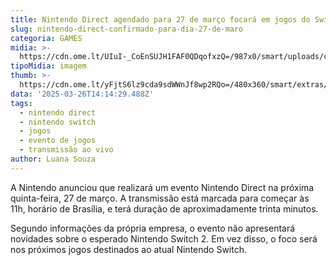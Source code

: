 ```yaml
---
title: Nintendo Direct agendado para 27 de março focará em jogos do Switch atual
slug: nintendo-direct-confirmado-para-dia-27-de-maro
categoria: GAMES
midia: >-
  https://cdn.ome.lt/UIuI-_CoEnSUJH1FAF0QDqofxzQ=/987x0/smart/uploads/conteudo/fotos/imagem_2025-03-26_110602365.png
tipoMidia: imagem
thumb: >-
  https://cdn.ome.lt/yFjtS6lz9cda9sdWWnJf8wp2RQo=/480x360/smart/extras/conteudos/imagem_2025-03-26_110535983.png
data: '2025-03-26T14:14:29.488Z'
tags:
  - nintendo direct
  - nintendo switch
  - jogos
  - evento de jogos
  - transmissão ao vivo
author: Luana Souza
---
```


A Nintendo anunciou que realizará um evento Nintendo Direct na próxima quinta-feira, 27 de março. A transmissão está marcada para começar às 11h, horário de Brasília, e terá duração de aproximadamente trinta minutos. 

Segundo informações da própria empresa, o evento não apresentará novidades sobre o esperado Nintendo Switch 2. Em vez disso, o foco será nos próximos jogos destinados ao atual Nintendo Switch.
